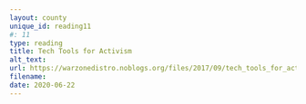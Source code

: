 ```yaml
---
layout: county 
unique_id: reading11
#: 11
type: reading
title: Tech Tools for Activism
alt_text: 
url: https://warzonedistro.noblogs.org/files/2017/09/tech_tools_for_activism.pdf
filename: 
date: 2020-06-22
---
```

